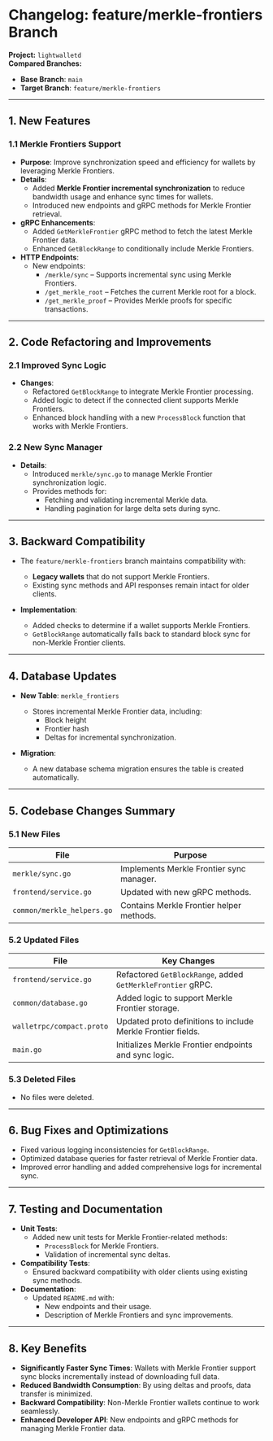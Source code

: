 # **Changelog: feature/merkle-frontiers Branch**
**Project:** `lightwalletd`  
**Compared Branches:**  
- **Base Branch**: `main`  
- **Target Branch**: `feature/merkle-frontiers`

---

## **1. New Features**

### **1.1 Merkle Frontiers Support**
- **Purpose**: Improve synchronization speed and efficiency for wallets by leveraging Merkle Frontiers.
- **Details**:
  - Added **Merkle Frontier incremental synchronization** to reduce bandwidth usage and enhance sync times for wallets.
  - Introduced new endpoints and gRPC methods for Merkle Frontier retrieval.
- **gRPC Enhancements**:
  - Added `GetMerkleFrontier` gRPC method to fetch the latest Merkle Frontier data.
  - Enhanced `GetBlockRange` to conditionally include Merkle Frontiers.
- **HTTP Endpoints**:
  - New endpoints:
    - `/merkle/sync` – Supports incremental sync using Merkle Frontiers.
    - `/get_merkle_root` – Fetches the current Merkle root for a block.
    - `/get_merkle_proof` – Provides Merkle proofs for specific transactions.

---

## **2. Code Refactoring and Improvements**

### **2.1 Improved Sync Logic**
- **Changes**:
  - Refactored `GetBlockRange` to integrate Merkle Frontier processing.
  - Added logic to detect if the connected client supports Merkle Frontiers.
  - Enhanced block handling with a new `ProcessBlock` function that works with Merkle Frontiers.

### **2.2 New Sync Manager**
- **Details**:
  - Introduced `merkle/sync.go` to manage Merkle Frontier synchronization logic.
  - Provides methods for:
    - Fetching and validating incremental Merkle data.
    - Handling pagination for large delta sets during sync.

---

## **3. Backward Compatibility**
- The `feature/merkle-frontiers` branch maintains compatibility with:
  - **Legacy wallets** that do not support Merkle Frontiers.
  - Existing sync methods and API responses remain intact for older clients.

- **Implementation**:
  - Added checks to determine if a wallet supports Merkle Frontiers.
  - `GetBlockRange` automatically falls back to standard block sync for non-Merkle Frontier clients.

---

## **4. Database Updates**
- **New Table**: `merkle_frontiers`
  - Stores incremental Merkle Frontier data, including:
    - Block height
    - Frontier hash
    - Deltas for incremental synchronization.

- **Migration**:
  - A new database schema migration ensures the table is created automatically.

---

## **5. Codebase Changes Summary**

### **5.1 New Files**
| File                      | Purpose                                  |
|---------------------------|------------------------------------------|
| `merkle/sync.go`          | Implements Merkle Frontier sync manager. |
| `frontend/service.go`     | Updated with new gRPC methods.           |
| `common/merkle_helpers.go`| Contains Merkle Frontier helper methods. |

### **5.2 Updated Files**
| File                      | Key Changes                                                         |
|---------------------------|---------------------------------------------------------------------|
| `frontend/service.go`     | Refactored `GetBlockRange`, added `GetMerkleFrontier` gRPC.         |
| `common/database.go`      | Added logic to support Merkle Frontier storage.                     |
| `walletrpc/compact.proto` | Updated proto definitions to include Merkle Frontier fields.        |
| `main.go`                 | Initializes Merkle Frontier endpoints and sync logic.               |

### **5.3 Deleted Files**
- No files were deleted.

---

## **6. Bug Fixes and Optimizations**
- Fixed various logging inconsistencies for `GetBlockRange`.
- Optimized database queries for faster retrieval of Merkle Frontier data.
- Improved error handling and added comprehensive logs for incremental sync.

---

## **7. Testing and Documentation**
- **Unit Tests**:
  - Added new unit tests for Merkle Frontier-related methods:
    - `ProcessBlock` for Merkle Frontiers.
    - Validation of incremental sync deltas.
- **Compatibility Tests**:
  - Ensured backward compatibility with older clients using existing sync methods.
- **Documentation**:
  - Updated `README.md` with:
    - New endpoints and their usage.
    - Description of Merkle Frontiers and sync improvements.

---

## **8. Key Benefits**
- **Significantly Faster Sync Times**: Wallets with Merkle Frontier support sync blocks incrementally instead of downloading full data.
- **Reduced Bandwidth Consumption**: By using deltas and proofs, data transfer is minimized.
- **Backward Compatibility**: Non-Merkle Frontier wallets continue to work seamlessly.
- **Enhanced Developer API**: New endpoints and gRPC methods for managing Merkle Frontier data.

